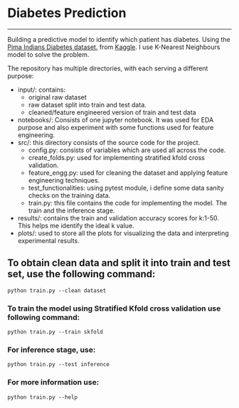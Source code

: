 # Diabetes Prediction
***

Building a predictive model to identify which patient has diabetes. Using the [Pima Indians Diabetes dataset.](https://www.kaggle.com/uciml/pima-indians-diabetes-database?select=diabetes.csv) from [Kaggle](https://www.kaggle.com/). I use K-Nearest Neighbours model to solve the problem.

The repository has multiple directories, with each serving a different purpose:
- input/: contains:
    - original raw dataset
    - raw dataset split into train and test data.
    - cleaned/feature engineered version of train and test data
- notebooks/: Consists of one jupyter notebook. It was used for EDA purpose and also experiment with some functions used for feature engineering.
- src/: this directory consists of the source code for the project.
    - config.py: consists of variables which are used all across the code.
    - create_folds.py: used for implementing stratified kfold cross validation.
    - feature_engg.py: used for cleaning the dataset and applying feature engineering techniques.
    - test_functionalities: using pytest module, i define some data sanity checks on the training data.
    - train.py: this file contains the code for implementing the model. The train and the inference stage.
 - results/: contains the train and validation accuracy scores for k:1-50. This helps me identify the ideal k value.
 - plots/: used to store all the plots for visualizing the data and interpreting experimental results.

## To obtain clean data and split it into train and test set, use the following command:
  ```python train.py --clean dataset```
  
### To train the model using Stratified Kfold cross validation use following command:
  ```python train.py --train skfold```

### For inference stage, use:
  ```python train.py --test inference```

### For more information use:
  ```python train.py --help```
